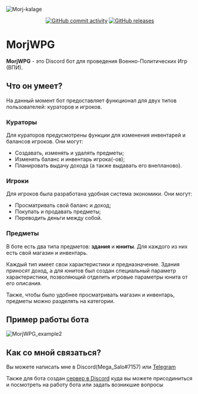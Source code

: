 ![Morj-kalage](https://user-images.githubusercontent.com/58074318/164958001-81b578fa-a325-47dc-9080-c1b2f1a024b1.png)
<div align='center'>

  <a href="https://github.com/Maxim-Beglyanov/MorjWPG/commits"><img alt="GitHub commit activity" src="https://img.shields.io/github/commit-activity/m/Maxim-Beglyanov/MorjWPG?color=ff9763"></a>
  <a href="https://github.com/Maxim-Beglyanov/MorjWPG/releases"><img alt="GitHub releases" src="https://img.shields.io/github/v/release/Maxim-Beglyanov/MorjWPG.svg?color=63cbff&label=version"></a>
  
</div>

# MorjWPG

**MorjWPG** - это Discord бот для проведения Военно-Политических Игр (ВПИ).

## Что он умеет?

На данный момент бот предоставляет функционал для двух типов пользователей: кураторов и игроков.

### **Кураторы**

Для кураторов предусмотрены функции для изменения инвентарей и балансов игроков.
Они могут:

- Создавать, изменять и удалять предметы;
- Изменять баланс и инвентарь игрока(-ов);
- Планировать выдачу дохода (а также выдавать его внепланово).

### **Игроки**

Для игроков была разработана удобная система экономики.
Они могут:

- Просматривать свой баланс и доход;
- Покупать и продавать предметы;
- Переводить деньги между собой.

### Предметы

В боте есть два типа предметов: **здания** и **юниты**.
Для каждого из них есть свой магазин и инвентарь.

Каждый тип имеет свои характеристики и предназначение.
Здания приносят доход, а для юнитов был создан специальный 
параметр характеристики, позволяющий отделить 
игровые параметры юнита от его описания.

Также, чтобы было удобнее просматривать магазин и инвентарь, предметы можно разделять на категории.

## Пример работы бота
![MorjWPG_example2](https://user-images.githubusercontent.com/58074318/168578390-d1648622-eea4-4df6-b0da-c4f1512faa61.gif)

## Как со мной связаться?

Вы можете написать мне в Discord(Mega_Salo#7157) или <a href="https://t.me/MegaSalo">Telegram</a>

Также для бота создан <a href="https://discord.gg/3vztcd5nSW">сервер в Discord</a> куда вы можете присодиниться и посмотреть на работу бота или задать возникшие вопросы
